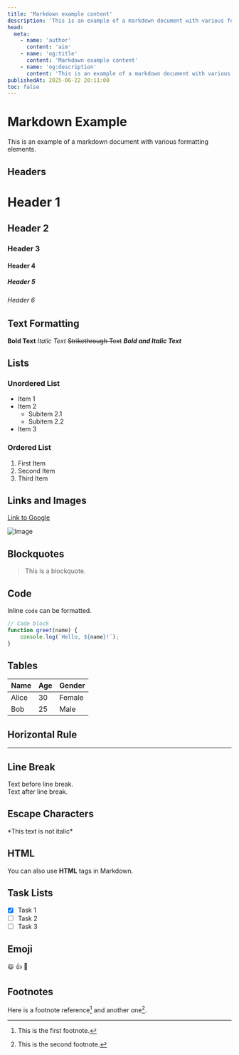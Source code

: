 ```yaml
---
title: 'Markdown example content'
description: 'This is an example of a markdown document with various formatting elements.'
head:
  meta:
    - name: 'author'
      content: 'aim'
    - name: 'og:title'
      content: 'Markdown example content'
    - name: 'og:description'
      content: 'This is an example of a markdown document with various formatting elements.'
publishedAt: 2025-06-22 20:11:00
toc: false
---
```


# Markdown Example

This is an example of a markdown document with various formatting elements.

## Headers

# Header 1

## Header 2

### Header 3

#### Header 4

##### Header 5

###### Header 6

## Text Formatting

**Bold Text**
_Italic Text_
~~Strikethrough Text~~
**_Bold and Italic Text_**

## Lists

### Unordered List

- Item 1
- Item 2
  - Subitem 2.1
  - Subitem 2.2
- Item 3

### Ordered List

1. First Item
2. Second Item
3. Third Item

## Links and Images

[Link to Google](https://www.google.com)

![Image](https://via.placeholder.com/150)

## Blockquotes

> This is a blockquote.

## Code

Inline `code` can be formatted.

```javascript
// Code block
function greet(name) {
	console.log(`Hello, ${name}!`);
}
```

## Tables

| Name  | Age | Gender |
| ----- | --- | ------ |
| Alice | 30  | Female |
| Bob   | 25  | Male   |

## Horizontal Rule

---

## Line Break

Text before line break.  
Text after line break.

## Escape Characters

\*This text is not italic\*

## HTML

You can also use <b>HTML</b> tags in Markdown.

## Task Lists

- [x] Task 1
- [ ] Task 2
- [ ] Task 3

## Emoji

:smiley: :thumbsup: :rocket:

## Footnotes

Here is a footnote reference[^1] and another one[^2].

[^1]: This is the first footnote.
[^2]: This is the second footnote.